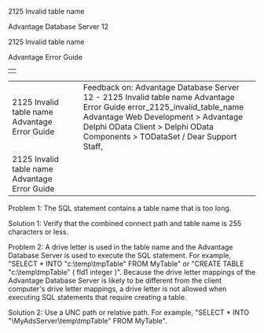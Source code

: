 2125 Invalid table name




Advantage Database Server 12  

2125 Invalid table name

Advantage Error Guide

|  |
| --- |
|  |

|  |  |  |  |  |
| --- | --- | --- | --- | --- |
| 2125 Invalid table name  Advantage Error Guide |  |  | Feedback on: Advantage Database Server 12 - 2125 Invalid table name Advantage Error Guide error\_2125\_invalid\_table\_name Advantage Web Development > Advantage Delphi OData Client > Delphi OData Components > TODataSet / Dear Support Staff, |  |
| 2125 Invalid table name  Advantage Error Guide |  |  |  |  |

Problem 1: The SQL statement contains a table name that is too long.

Solution 1: Verify that the combined connect path and table name is 255 characters or less.

Problem 2: A drive letter is used in the table name and the Advantage Database Server is used to execute the SQL statement. For example, "SELECT \* INTO "c:\temp\tmpTable" FROM MyTable" or "CREATE TABLE "c:\temp\tmpTable" ( fld1 integer )". Because the drive letter mappings of the Advantage Database Server is likely to be different from the client computer's drive letter mappings, a drive letter is not allowed when executing SQL statements that require creating a table.

Solution 2: Use a UNC path or relative path. For example, "SELECT \* INTO "\\MyAdsServer\temp\tmpTable" FROM MyTable".